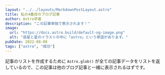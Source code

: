 ```yaml
---
layout: "../../layouts/MarkdownPostLayout.astro"
title: 私の4番目のブログ記事
author: Astro学者
description: "この記事単独で表示されます！"
image:
  url: "https://docs.astro.build/default-og-image.png"
  alt: "惑星と星のイラストの中に「astro」という単語があります。"
pubDate: 2022-08-08
tags: ["astro", "成功"]
---
```


記事のリストを作成するために `Astro.glob()` が全ての記事データをリストを返しているので、この記事は他のブログ記事と一緒に表示されるはずです。
